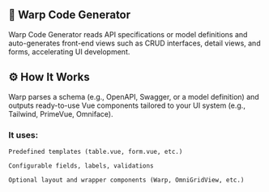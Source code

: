 ## 🧬 Warp Code Generator

Warp Code Generator reads API specifications or model definitions and auto-generates front-end views such as CRUD interfaces, detail views, and forms, accelerating UI development.


## ⚙️ How It Works

Warp parses a schema (e.g., OpenAPI, Swagger, or a model definition) and outputs ready-to-use Vue components tailored to your UI system (e.g., Tailwind, PrimeVue, Omniface).


### It uses:

    Predefined templates (table.vue, form.vue, etc.)

    Configurable fields, labels, validations

    Optional layout and wrapper components (Warp, OmniGridView, etc.)